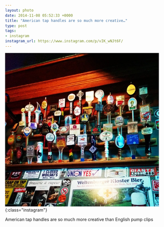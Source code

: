 ```yaml
---
layout: photo
date: 2014-11-08 05:52:33 +0000
title: "American tap handles are so much more creative…"
type: post
tags:
- instagram
instagram_url: https://www.instagram.com/p/vIK_wNJt6F/
---
```


![Instagram - vIK_wNJt6F](/img/vIK_wNJt6F.jpg){:class="instagram"}

American tap handles are so much more creative than English pump clips
